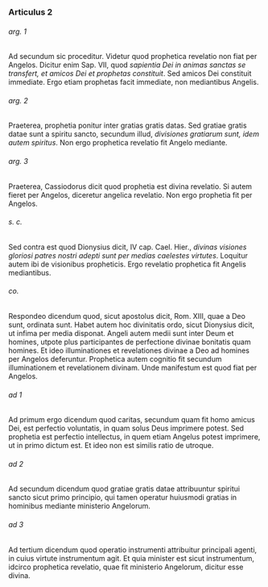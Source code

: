 ### Articulus 2

###### arg. 1
Ad secundum sic proceditur. Videtur quod prophetica revelatio non fiat per Angelos. Dicitur enim Sap. VII, quod *sapientia Dei in animas sanctas se transfert, et amicos Dei et prophetas constituit*. Sed amicos Dei constituit immediate. Ergo etiam prophetas facit immediate, non mediantibus Angelis.

###### arg. 2
Praeterea, prophetia ponitur inter gratias gratis datas. Sed gratiae gratis datae sunt a spiritu sancto, secundum illud, *divisiones gratiarum sunt, idem autem spiritus*. Non ergo prophetica revelatio fit Angelo mediante.

###### arg. 3
Praeterea, Cassiodorus dicit quod prophetia est divina revelatio. Si autem fieret per Angelos, diceretur angelica revelatio. Non ergo prophetia fit per Angelos.

###### s. c.
Sed contra est quod Dionysius dicit, IV cap. Cael. Hier., *divinas visiones gloriosi patres nostri adepti sunt per medias caelestes virtutes*. Loquitur autem ibi de visionibus propheticis. Ergo revelatio prophetica fit Angelis mediantibus.

###### co.
Respondeo dicendum quod, sicut apostolus dicit, Rom. XIII, quae a Deo sunt, ordinata sunt. Habet autem hoc divinitatis ordo, sicut Dionysius dicit, ut infima per media disponat. Angeli autem medii sunt inter Deum et homines, utpote plus participantes de perfectione divinae bonitatis quam homines. Et ideo illuminationes et revelationes divinae a Deo ad homines per Angelos deferuntur. Prophetica autem cognitio fit secundum illuminationem et revelationem divinam. Unde manifestum est quod fiat per Angelos.

###### ad 1
Ad primum ergo dicendum quod caritas, secundum quam fit homo amicus Dei, est perfectio voluntatis, in quam solus Deus imprimere potest. Sed prophetia est perfectio intellectus, in quem etiam Angelus potest imprimere, ut in primo dictum est. Et ideo non est similis ratio de utroque.

###### ad 2
Ad secundum dicendum quod gratiae gratis datae attribuuntur spiritui sancto sicut primo principio, qui tamen operatur huiusmodi gratias in hominibus mediante ministerio Angelorum.

###### ad 3
Ad tertium dicendum quod operatio instrumenti attribuitur principali agenti, in cuius virtute instrumentum agit. Et quia minister est sicut instrumentum, idcirco prophetica revelatio, quae fit ministerio Angelorum, dicitur esse divina.

